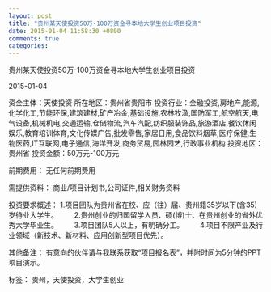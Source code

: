 ```yaml
---
layout: post
title: "贵州某天使投资50万-100万资金寻本地大学生创业项目投资"
date: 2015-01-04 11:58:30 +0800
comments: true
categories: 
---
```

贵州某天使投资50万-100万资金寻本地大学生创业项目投资



2015-01-04

资金主体：天使投资
所在地区：贵州省贵阳市
投资行业：金融投资,房地产,能源,化学化工,节能环保,建筑建材,矿产冶金,基础设施,农林牧渔,国防军工,航空航天,电气设备,机械机电,交通运输,仓储物流,汽车汽配,纺织服装饰品,旅游酒店,餐饮休闲娱乐,教育培训体育,文化传媒广告,批发零售,家居日用,食品饮料烟草,医疗保健,生物医药,IT互联网,电子通信,海洋开发,商务贸易,园林园艺,行政事业机构
投资地区：贵州省
投资金额：50万元-100万元

前期费用：
无任何前期费用

需提供资料：
商业/项目计划书,公司证件,相关财务资料

投资要求概述：
1.项目团队为贵州省在校、应（往）届、贵州籍35岁以下(含35)岁待业大学生。
　　2.贵州创业的归国留学人员、硕(博)士、在贵州创业的省外优秀大学毕业生。
　　3.项目团队5人以上，有明确分工。
　　4.项目不限产业及行业领域（新技术、新材料、应用创新型项目优先）。

其他备注：
有意向的伙伴请与我联系获取“项目报名表”，并附时间为5分钟的PPT项目演示。

标签：
贵州，天使投资，大学生创业

